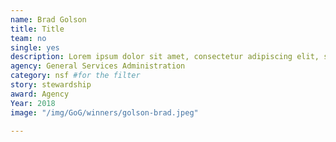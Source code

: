 ```yaml
---
name: Brad Golson
title: Title
team: no
single: yes
description: Lorem ipsum dolor sit amet, consectetur adipiscing elit, sed do eiusmod tempor incididunt ut labore et dolore magna aliqua.
agency: General Services Administration
category: nsf #for the filter
story: stewardship
award: Agency
Year: 2018
image: "/img/GoG/winners/golson-brad.jpeg"

---
```

